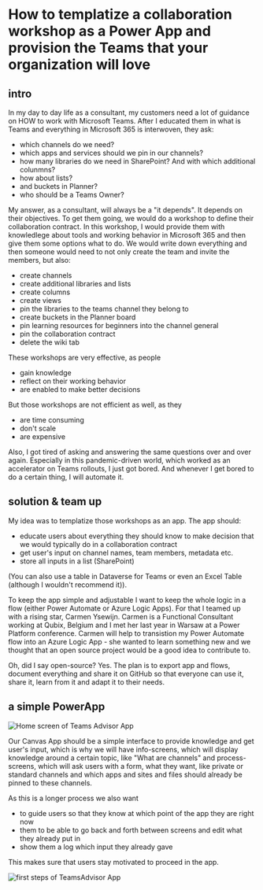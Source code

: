 # How to templatize a collaboration workshop as a Power App and provision the Teams that your organization will love

## intro

In my day to day life as a consultant, my customers need a lot of guidance on HOW to work with Microsoft Teams. After I educated them in what is Teams and everything in Microsoft 365 is interwoven, they ask: 

* which channels do we need?
* which apps and services should we pin in our channels?
* how many libraries do we need in SharePoint? And with which additional colunmns?
* how about lists? 
* and buckets in Planner? 
* who should be a Teams Owner? 

My answer, as a consultant, will always be a "it depends". It depends on their objectives. To get them going, we would do a workshop to define their collaboration contract. In this workshop, I would provide them with knowledlege about tools and working behavior in Microsoft 365 and then give them some options what to do. We would write down everything and then someone would need to not only create the team and invite the members, but also:

* create channels
* create additional libraries and lists
* create columns
* create views
* pin the libraries to the teams channel they belong to
* create buckets in the Planner board
* pin learning resources for beginners into the channel general
* pin the collaboration contract
* delete the wiki tab

These workshops are very effective, as people

* gain knowledge
* reflect on their working behavior
* are enabled to make better decisions

But those workshops are not efficient as well, as they 

* are time consuming
* don't scale
* are expensive

Also, I got tired of asking and answering the same questions over and over again. Especially in this pandemic-driven world, which worked as an accelerator on Teams rollouts, I just got bored.  And whenever I get bored to do a certain thing, I will automate it. 

## solution & team up

My idea was to templatize those workshops as an app. The app should: 

* educate users about everything they should know to make decision that we would typically do in a collaboration contract
* get user's input on channel names, team members, metadata etc. 
* store all inputs in a list (SharePoint)

(You can also use a table in Dataverse for Teams or even an Excel Table (although I wouldn't recommend it)). 

To keep the app simple and adjustable I want to keep the whole logic in a flow (either Power Automate or Azure Logic Apps). For that I teamed up with a rising star, Carmen Ysewijn. Carmen is a Functional Consultant working at Qubix, Belgium and I met her last year in Warsaw at a Power Platform conference. Carmen will help to transistion my Power Automate flow into an Azure Logic App - she wanted to learn something new and we thought that an open source project would be a good idea to contribute to. 

Oh, did I say open-source? Yes. The plan is to export app and flows, document everything and share it on GitHub so that everyone can use it, share it, learn from it and adapt it to their needs. 

## a simple PowerApp 

![Home screen of Teams Advisor App](https://github.com/LuiseFreese/blog/blob/main/media/TA-home.png "Purpose of this app is guide users through the art of teamwork and proviosion the team of their dreams for them")

Our Canvas App should be a simple interface to provide knowledge and get user's input, which is why we will have info-screens, which will display knowledge around a certain topic, like "What are channels" and process-screens, which will ask users with a form, what they want, like private or standard channels and which apps and sites and files should already be pinned to these channels. 

As this is a longer process we also want

* to guide users so that they know at which point of the app they are right now
* them to be able to go back and forth between screens and edit what they already put in
* show them a log which input they already gave

This makes sure that users stay motivated to proceed in the app. 

![first steps of TeamsAdvisor App](https://github.com/LuiseFreese/blog/blob/main/media/TA-decision.gif "Guiding users through knowledge and decisions when it comes to create the teams of their dreams")
